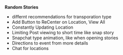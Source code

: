 **Random Stories**

- differnt recommendations for transporation type
- Add Button to ReCenter on Location, View All
- Constantly Updating Location
- Limiting Post viewing to short time like snap  story
- Snapchat type animation, like when opening stories
- Directions to event from more details
- Chat for locations
